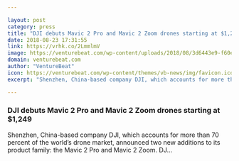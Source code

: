 ```yaml
---

layout: post
category: press
title: "DJI debuts Mavic 2 Pro and Mavic 2 Zoom drones starting at $1,249"
date: 2018-08-23 17:31:55
link: https://vrhk.co/2LmmlmV
image: https://venturebeat.com/wp-content/uploads/2018/08/3d6443e9-f60e-45ff-93cc-8120f76d6842.png?fit=1794%2C1372&strip=all
domain: venturebeat.com
author: "VentureBeat"
icon: https://venturebeat.com/wp-content/themes/vb-news/img/favicon.ico
excerpt: "Shenzhen, China-based company DJI, which accounts for more than 70 percent of the world’s drone market, announced two new additions to its product family: the Mavic 2 Pro and Mavic 2 Zoom. DJ…"

---
```


### DJI debuts Mavic 2 Pro and Mavic 2 Zoom drones starting at $1,249

Shenzhen, China-based company DJI, which accounts for more than 70 percent of the world’s drone market, announced two new additions to its product family: the Mavic 2 Pro and Mavic 2 Zoom. DJ…